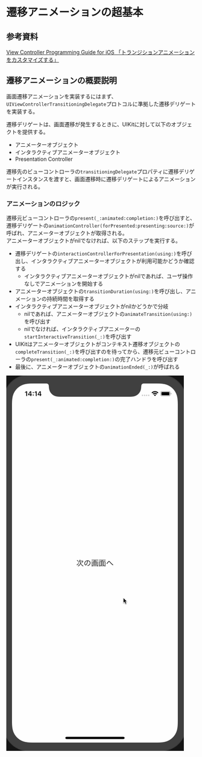 # 遷移アニメーションの超基本

## 参考資料
[View Controller Programming Guide for iOS 「トランジションアニメーションをカスタマイズする」](https://developer.apple.com/jp/documentation/featuredarticles/ViewControllerPGforiPhoneOS/CustomizingtheTransitionAnimations/CustomizingtheTransitionAnimations.html#//apple_ref/doc/uid/TP40007457-CH16-SW1)

## 遷移アニメーションの概要説明
画面遷移アニメーションを実装するにはまず、`UIViewControllerTransitioningDelegate`プロトコルに準拠した遷移デリゲートを実装する。

遷移デリゲートは、画面遷移が発生するときに、UIKitに対して以下のオブジェクトを提供する。

- アニメーターオブジェクト
- インタラクティブアニメーターオブジェクト
- Presentation Controller

遷移先のビューコントローラの`transitioningDelegate`プロパティに遷移デリゲートインスタンスを渡すと、画面遷移時に遷移デリゲートによるアニメーションが実行される。

### アニメーションのロジック
遷移元ビューコントローラの`present(_:animated:completion:)`を呼び出すと、遷移デリゲートの`animationController(forPresented:presenting:source:)`が呼ばれ、アニメーターオブジェクトが取得される。  
アニメーターオブジェクトがnilでなければ、以下のステップを実行する。

- 遷移デリゲートの`interactionControllerForPresentation(using:)`を呼び出し、インタラクティブアニメーターオブジェクトが利用可能かどうか確認する
  - インタラクティブアニメーターオブジェクトがnilであれば、ユーザ操作なしでアニメーションを開始する
- アニメーターオブジェクトの`transitionDuration(using:)`を呼び出し、アニメーションの持続時間を取得する
- インタラクティブアニメーターオブジェクトがnilかどうかで分岐
  - nilであれば、アニメーターオブジェクトの`animateTransition(using:)`を呼び出す
  - nilでなければ、インタラクティブアニメーターの`startInteractiveTransition(_:)`を呼び出す
- UIKitはアニメーターオブジェクトがコンテキスト遷移オブジェクトの`completeTransition(_:)`を呼び出すのを待ってから、遷移元ビューコントローラの`present(_:animated:completion:)`の完了ハンドラを呼び出す
- 最後に、アニメーターオブジェクトの`animationEnded(_:)`が呼ばれる

![simple-animation.gif](./images/simple-animation.gif)
